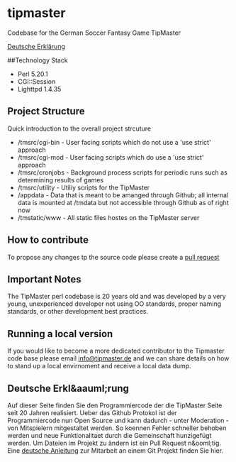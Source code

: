 # tipmaster
Codebase for the German Soccer Fantasy Game TipMaster

[Deutsche Erkl&auml;rung](#german)

##Technology Stack
* Perl 5.20.1
* CGI::Session
* Lighttpd 1.4.35

## Project Structure
Quick introduction to the overall project strcuture
* /tmsrc/cgi-bin - User facing scripts which do not use a 'use strict' approach
* /tmsrc/cgi-mod - User facing scripts which do  use a 'use strict' approach
* /tmsrc/cronjobs - Background process scripts for periodic runs such as determining results of games
* /tmsrc/utility - Utiliy scripts for the TipMaster
* /appdata - Data that is meant to be amanged through Github; all internal data is mounted at /tmdata but not accessible through Github as of right now
* /tmstatic/www - All static files hostes on the TipMaster server

## How to contribute
To propose any changes tp the source code please create a [pull request](https://help.github.com/articles/creating-a-pull-request/)

## Important Notes
The TipMaster perl codebase is 20 years old and was developed by a very young, unexperienced developer not using OO standards, proper naming standards, or other development best practices.

## Running a local version
If you would like to become a more dedicated contributor to the Tipmaster code base please email info@tipmaster.de and we can share details on how to stand up a local envirnoment and receive a local data dump.

## <a name="german"></a> Deutsche Erkl&aauml;rung
Auf dieser Seite finden Sie den Programmiercode der die TipMaster Seite seit 20 Jahren realisiert. Ueber das Github Protokol ist der Programmiercode nun Open Source und kann dadurch - unter Moderation - von Mitspielern mitgestaltet werden. So koennen Fehler schneller behoben werden und neue Funktionalitaet durch die Gemeinschaft hunzigef&uuml;gt werden. Um Dateien im Projekt zu &auml;ndern ist ein Pull Request n&ooml;tig. Eine [deutsche Anleitung](https://git-scm.com/book/de/v1/Distribuierte-Arbeit-mit-Git-xxx-An-einem-Projekt-mitarbeiten) zur Mitarbeit an einem Git Projekt finden Sie hier.

